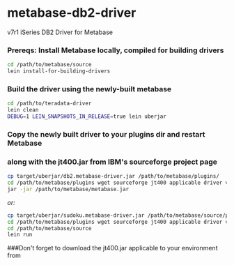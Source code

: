 # metabase-db2-driver
v7r1 iSeries DB2 Driver for Metabase

### Prereqs: Install Metabase locally, compiled for building drivers

```bash
cd /path/to/metabase/source
lein install-for-building-drivers
```

### Build the driver using the newly-built metabase

```bash
cd /path/to/teradata-driver
lein clean
DEBUG=1 LEIN_SNAPSHOTS_IN_RELEASE=true lein uberjar
```
### Copy the newly built driver to your plugins dir and restart Metabase
### along with the jt400.jar from IBM's sourceforge project page
```bash
cp target/uberjar/db2.metabase-driver.jar /path/to/metabase/plugins/
cd /path/to/metabase/plugins wget sourceforge jt400 applicable driver version (in this case 8.5)
jar -jar /path/to/metabase/metabase.jar
```

*or:*

```bash
cp target/uberjar/sudoku.metabase-driver.jar /path/to/metabase/source/plugins
cd /path/to/metabase/plugins wget sourceforge jt400 applicable driver version (in this case 8.5)
cd /path/to/metabase/source
lein run
```
###Don't forget to download the jt400.jar applicable to your environment from

